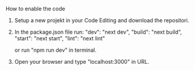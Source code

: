 How to enable the code

1. Setup a new projekt in your Code Editing and download the repositori.

2. In the package.json file run: 
    "dev": "next dev",
    "build": "next build",
    "start": "next start",
    "lint": "next lint"

    or run "npm run dev" in terminal.

3. Open your browser and type "localhost:3000" in URL.
